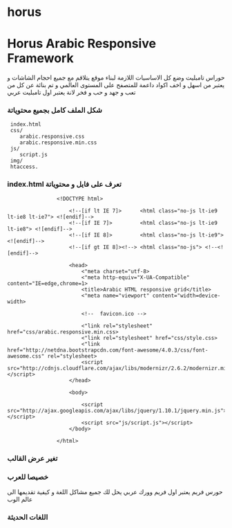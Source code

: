 horus
=====

<h1>Horus Arabic  Responsive Framework</h1>

حوراس تامبليت وضع كل الاساسيات اللازمة لبناء موقع يتلاقم مع جميع احجام الشاشات و يعتبر من اسهل و اخف اكواد داعمة للمتصفح على المستوى العالمي و تم بنائة عن كل من تعب و جهد و حب و فخر لانة يعتبر اول تامبليت عربي

<h3>شكل الملف كامل بجميع محتوياتة</h3>

	 index.html
	 css/
   		arabic.responsive.css 	
    	arabic.responsive.min.css   
	 js/
   		script.js   
	 img/
	 htaccess.
	 
<h3>index.html تعرف على فايل و محتوياتة</h3>
 
 					<!DOCTYPE html>

						<!--[if lt IE 7]>      <html class="no-js lt-ie9 lt-ie8 lt-ie7"> <![endif]-->
						<!--[if IE 7]>         <html class="no-js lt-ie9 lt-ie8"> <![endif]-->
						<!--[if IE 8]>         <html class="no-js lt-ie9"> <![endif]-->
						<!--[if gt IE 8]><!--> <html class="no-js"> <!--<![endif]-->

					    <head>
					        <"meta charset="utf-8>
					        <"meta http-equiv="X-UA-Compatible" content="IE=edge,chrome=1>
					        <title>Arabic HTML responsive grid</title>
					        <"meta name="viewport" content="width=device-width>

							<!--  favicon.ico -->

					        <"link rel="stylesheet" href="css/arabic.responsive.min.css>
					        <"link rel="stylesheet" href="css/style.css>
					        <"link href="http://netdna.bootstrapcdn.com/font-awesome/4.0.3/css/font-awesome.css" rel="stylesheet>
							<script src="http://cdnjs.cloudflare.com/ajax/libs/modernizr/2.6.2/modernizr.min.js"></script>
					    </head>

					    <body>

							<script src="http://ajax.googleapis.com/ajax/libs/jquery/1.10.1/jquery.min.js"></script>
					        <script src="js/script.js"></script>
					    </body>

					</html>
					
<h3>تغير عرض القالب</h3> 

<h3>خصيصا للعرب</h3>

حورس فريم يعتبر اول فريم وورك عربي يحل لك جميع مشاكل اللغة و كيفية تقديمها الى عالم الوب

<h3>اللغات الحديثة</h3>


